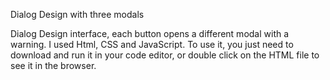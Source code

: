 Dialog Design with three modals

Dialog Design interface, each button opens a different modal with a warning. I used Html, CSS and JavaScript. 
To use it, you just need to download and run it in your code editor, or double click on the HTML file to see it in the browser.
